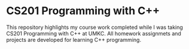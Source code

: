 # CS201 Programming with C++
This repository highlights my course work completed while I was taking CS201 Programming with C++ at UMKC. All homework assignmets and projects are developed for learning C++ programming. 
